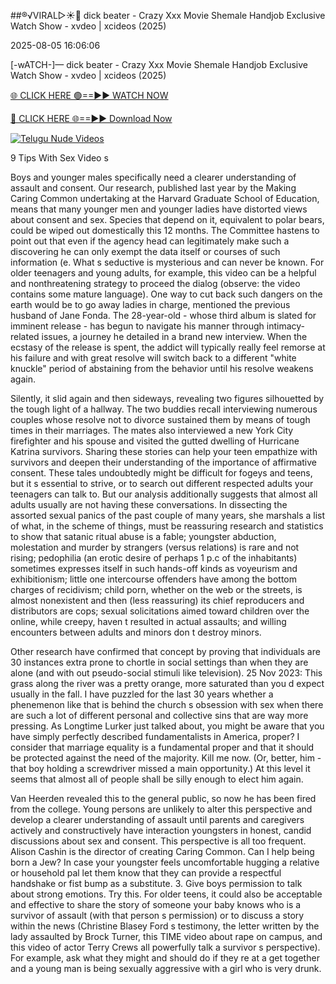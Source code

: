 ##®️√VIRAL▷☀️👄    dick beater - Crazy Xxx Movie Shemale Handjob Exclusive Watch Show - xvdeo &#124; xcideos (2025)

2025-08-05 16:06:06



[-wATCH-]—    dick beater - Crazy Xxx Movie Shemale Handjob Exclusive Watch Show - xvdeo &#124; xcideos (2025)

[🌐 CLICK HERE 🟢==►► WATCH NOW](https://www.youtucams.com/tracking/githubcom)

[🔴 CLICK HERE 🌐==►► Download Now](https://www.youtucams.com/tracking/githubcom)

[![Telugu Nude Videos](https://i.imgur.com/dJHk4Zq.gif)](https://www.youtucams.com/tracking/githubcom)



9 Tips With Sex Video s

Boys and younger males specifically need a clearer understanding of assault and consent. Our research, published last year by the Making Caring Common undertaking at the Harvard Graduate School of Education, means that many younger men and younger ladies have distorted views about consent and sex. Species that depend on it, equivalent to polar bears, could be wiped out domestically this 12 months. The Committee hastens to point out that even if the agency head can legitimately make such a discovering he can only exempt the data itself or courses of such information (e. What s seductive is mysterious and can never be known. For older teenagers and young adults, for example, this video can be a helpful and nonthreatening strategy to proceed the dialog (observe: the video contains some mature language). One way to cut back such dangers on the earth would be to go away ladies in charge, mentioned the previous husband of Jane Fonda. The 28-year-old - whose third album is slated for imminent release - has begun to navigate his manner through intimacy-related issues, a journey he detailed in a brand new interview. When the ecstasy of the release is spent, the addict will typically really feel remorse at his failure and with great resolve will switch back to a different "white knuckle" period of abstaining from the behavior until his resolve weakens again.

Silently, it slid again and then sideways, revealing two figures silhouetted by the tough light of a hallway. The two buddies recall interviewing numerous couples whose resolve not to divorce sustained them by means of tough times in their marriages. The mates also interviewed a new York City firefighter and his spouse and visited the gutted dwelling of Hurricane Katrina survivors. Sharing these stories can help your teen empathize with survivors and deepen their understanding of the importance of affirmative consent. These tales undoubtedly might be difficult for fogeys and teens, but it s essential to strive, or to search out different respected adults your teenagers can talk to. But our analysis additionally suggests that almost all adults usually are not having these conversations. In dissecting the assorted sexual panics of the past couple of many years, she marshals a list of what, in the scheme of things, must be reassuring research and statistics to show that satanic ritual abuse is a fable; youngster abduction, molestation and murder by strangers (versus relations) is rare and not rising; pedophilia (an erotic desire of perhaps 1 p.c of the inhabitants) sometimes expresses itself in such  hands-off  kinds as voyeurism and exhibitionism; little one intercourse offenders have among the bottom charges of recidivism; child porn, whether on the web or the streets, is almost nonexistent and then (less reassuring) its chief reproducers and distributors are cops; sexual solicitations aimed toward children over the online, while creepy, haven t resulted in actual assaults; and  willing  encounters between adults and minors don t destroy minors.

Other research have confirmed that concept by proving that individuals are 30 instances extra prone to chortle in social settings than when they are alone (and with out pseudo-social stimuli like television). 25 Nov 2023: This grass along the river was a pretty orange, more saturated than you d expect usually in the fall. I have puzzled for the last 30 years whether a phenemenon like that is behind the church s obsession with sex when there are such a lot of different personal and collective sins that are way more pressing. As Longtime Lurker just talked about, you might be aware that you have simply perfectly described fundamentalists in America, proper? I consider that marriage equality is a fundamental proper and that it should be protected against the need of the majority. Kill me now. (Or, better, him - that boy holding a screwdriver missed a main opportunity.) At this level it seems that almost all of people shall be silly enough to elect him again.

Van Heerden revealed this to the general public, so now he has been fired from the college. Young persons are unlikely to alter this perspective and develop a clearer understanding of assault until parents and caregivers actively and constructively have interaction youngsters in honest, candid discussions about sex and consent. This perspective is all too frequent. Alison Cashin is the director of creating Caring Common. Can I help being born a Jew? In case your youngster feels uncomfortable hugging a relative or household pal let them know that they can provide a respectful handshake or fist bump as a substitute. 3. Give boys permission to talk about strong emotions. Try this. For older teens, it could also be acceptable and effective to share the story of someone your baby knows who is a survivor of assault (with that person s permission) or to discuss a story within the news (Christine Blasey Ford s testimony, the letter written by the lady assaulted by Brock Turner, this TIME video about rape on campus, and this video of actor Terry Crews all powerfully talk a survivor s perspective). For example, ask what they might and should do if they re at a get together and a young man is being sexually aggressive with a girl who is very drunk.